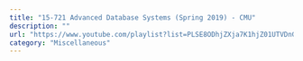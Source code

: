 ```yaml
---
title: "15-721 Advanced Database Systems (Spring 2019) - CMU"
description: ""
url: "https://www.youtube.com/playlist?list=PLSE8ODhjZXja7K1hjZ01UTVDnGQdx5v5U"
category: "Miscellaneous"
---
```

